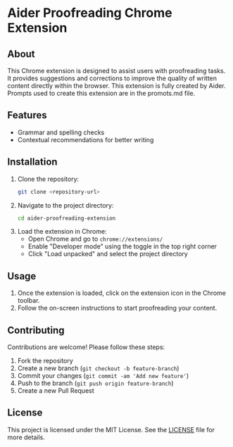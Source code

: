 # Aider Proofreading Chrome Extension

## About

This Chrome extension is designed to assist users with proofreading tasks. It provides suggestions and corrections to improve the quality of written content directly within the browser. This extension is fully created by Aider. Prompts used to create this extension are in the promots.md file.

## Features

- Grammar and spelling checks
- Contextual recommendations for better writing

## Installation

1. Clone the repository:
   ```sh
   git clone <repository-url>
   ```
2. Navigate to the project directory:
   ```sh
   cd aider-proofreading-extension
   ```
3. Load the extension in Chrome:
   - Open Chrome and go to `chrome://extensions/`
   - Enable "Developer mode" using the toggle in the top right corner
   - Click "Load unpacked" and select the project directory

## Usage

1. Once the extension is loaded, click on the extension icon in the Chrome toolbar.
2. Follow the on-screen instructions to start proofreading your content.

## Contributing

Contributions are welcome! Please follow these steps:

1. Fork the repository
2. Create a new branch (`git checkout -b feature-branch`)
3. Commit your changes (`git commit -am 'Add new feature'`)
4. Push to the branch (`git push origin feature-branch`)
5. Create a new Pull Request

## License

This project is licensed under the MIT License. See the [LICENSE](LICENSE) file for more details.
